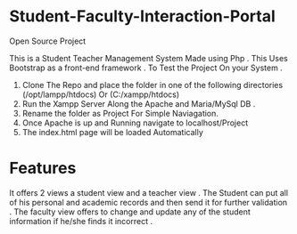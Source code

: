 # Student-Faculty-Interaction-Portal
Open Source Project 

This is a Student Teacher Management System Made using Php . This Uses Bootstrap as a front-end framework .
To Test the Project On your System . 
1. Clone The Repo and place the folder in one of the following directories  (/opt/lampp/htdocs) Or (C:/xampp/htdocs)
2. Run the Xampp Server Along the Apache and Maria/MySql DB .
3. Rename the folder as Project For Simple Naviagation.
4. Once Apache is up and Running navigate to localhost/Project
5. The index.html page will be loaded Automatically

# Features 
It offers 2 views a student view and a teacher view . The Student can put all of his personal and
academic records and then send it for further validation . 
The faculty view offers to change and update any of the student information if he/she finds it 
incorrect . 
